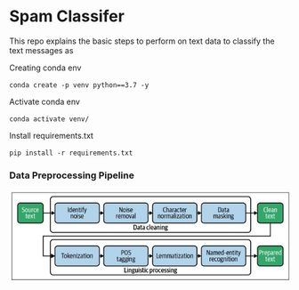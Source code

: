 # Spam Classifer

This repo explains the basic steps to perform on text data to classify the text messages as

Creating conda env

```
conda create -p venv python==3.7 -y
```

Activate conda env

```
conda activate venv/
```

Install requirements.txt

```
pip install -r requirements.txt
```

### Data Preprocessing Pipeline

![Image](images/data-processing-pipeline.JPG)
